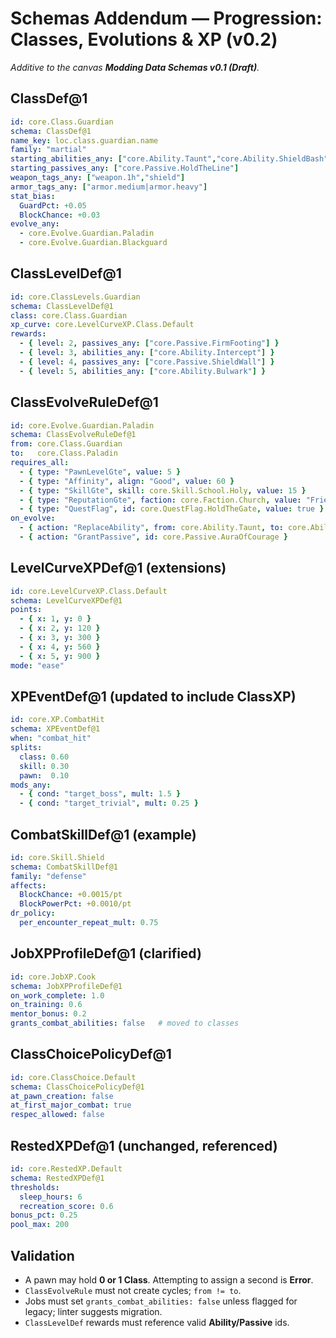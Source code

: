 # Schemas Addendum — Progression: Classes, Evolutions & XP (v0.2)
*Additive to the canvas **Modding Data Schemas v0.1 (Draft)**.*

## ClassDef@1
```yaml
id: core.Class.Guardian
schema: ClassDef@1
name_key: loc.class.guardian.name
family: "martial"
starting_abilities_any: ["core.Ability.Taunt","core.Ability.ShieldBash"]
starting_passives_any: ["core.Passive.HoldTheLine"]
weapon_tags_any: ["weapon.1h","shield"]
armor_tags_any: ["armor.medium|armor.heavy"]
stat_bias:
  GuardPct: +0.05
  BlockChance: +0.03
evolve_any:
  - core.Evolve.Guardian.Paladin
  - core.Evolve.Guardian.Blackguard
```

## ClassLevelDef@1
```yaml
id: core.ClassLevels.Guardian
schema: ClassLevelDef@1
class: core.Class.Guardian
xp_curve: core.LevelCurveXP.Class.Default
rewards:
  - { level: 2, passives_any: ["core.Passive.FirmFooting"] }
  - { level: 3, abilities_any: ["core.Ability.Intercept"] }
  - { level: 4, passives_any: ["core.Passive.ShieldWall"] }
  - { level: 5, abilities_any: ["core.Ability.Bulwark"] }
```

## ClassEvolveRuleDef@1
```yaml
id: core.Evolve.Guardian.Paladin
schema: ClassEvolveRuleDef@1
from: core.Class.Guardian
to:   core.Class.Paladin
requires_all:
  - { type: "PawnLevelGte", value: 5 }
  - { type: "Affinity", align: "Good", value: 60 }
  - { type: "SkillGte", skill: core.Skill.School.Holy, value: 15 }
  - { type: "ReputationGte", faction: core.Faction.Church, value: "Friendly" }
  - { type: "QuestFlag", id: core.QuestFlag.HoldTheGate, value: true }
on_evolve:
  - { action: "ReplaceAbility", from: core.Ability.Taunt, to: core.Ability.SanctifiedTaunt }
  - { action: "GrantPassive", id: core.Passive.AuraOfCourage }
```

## LevelCurveXPDef@1 (extensions)
```yaml
id: core.LevelCurveXP.Class.Default
schema: LevelCurveXPDef@1
points:
  - { x: 1, y: 0 }
  - { x: 2, y: 120 }
  - { x: 3, y: 300 }
  - { x: 4, y: 560 }
  - { x: 5, y: 900 }
mode: "ease"
```

## XPEventDef@1 (updated to include ClassXP)
```yaml
id: core.XP.CombatHit
schema: XPEventDef@1
when: "combat_hit"
splits:
  class: 0.60
  skill: 0.30
  pawn:  0.10
mods_any:
  - { cond: "target_boss", mult: 1.5 }
  - { cond: "target_trivial", mult: 0.25 }
```

## CombatSkillDef@1 (example)
```yaml
id: core.Skill.Shield
schema: CombatSkillDef@1
family: "defense"
affects:
  BlockChance: +0.0015/pt
  BlockPowerPct: +0.0010/pt
dr_policy:
  per_encounter_repeat_mult: 0.75
```

## JobXPProfileDef@1 (clarified)
```yaml
id: core.JobXP.Cook
schema: JobXPProfileDef@1
on_work_complete: 1.0
on_training: 0.6
mentor_bonus: 0.2
grants_combat_abilities: false   # moved to classes
```

## ClassChoicePolicyDef@1
```yaml
id: core.ClassChoice.Default
schema: ClassChoicePolicyDef@1
at_pawn_creation: false
at_first_major_combat: true
respec_allowed: false
```

## RestedXPDef@1 (unchanged, referenced)
```yaml
id: core.RestedXP.Default
schema: RestedXPDef@1
thresholds:
  sleep_hours: 6
  recreation_score: 0.6
bonus_pct: 0.25
pool_max: 200
```

## Validation
- A pawn may hold **0 or 1 Class**. Attempting to assign a second is **Error**.
- `ClassEvolveRule` must not create cycles; `from != to`.
- Jobs must set `grants_combat_abilities: false` unless flagged for legacy; linter suggests migration.
- `ClassLevelDef` rewards must reference valid **Ability/Passive** ids.

